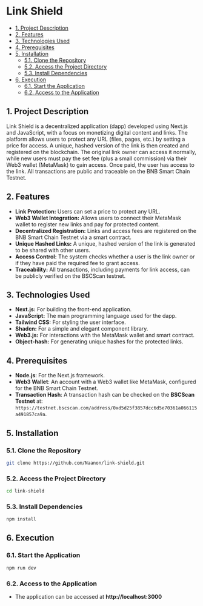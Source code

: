 # Link Shield

  - [1. Project Description](#1-project-description)
  - [2. Features](#2-features)
  - [3. Technologies Used](#3-technologies-used)
  - [4. Prerequisites](#4-prerequisites)
  - [5. Installation](#5-installation)
    - [5.1. Clone the Repository](#51-clone-the-repository)
    - [5.2. Access the Project Directory](#52-access-the-project-directory)
    - [5.3. Install Dependencies](#53-install-dependencies)
  - [6. Execution](#6-execution)
    - [6.1. Start the Application](#61-start-the-application)
    - [6.2. Access to the Application](#62-access-to-the-application)

## 1. Project Description
Link Shield is a decentralized application (dapp) developed using Next.js and JavaScript, with a focus on monetizing digital content and links. The platform allows users to protect any URL (files, pages, etc.) by setting a price for access. A unique, hashed version of the link is then created and registered on the blockchain. The original link owner can access it normally, while new users must pay the set fee (plus a small commission) via their Web3 wallet (MetaMask) to gain access. Once paid, the user has access to the link. All transactions are public and traceable on the BNB Smart Chain Testnet.

## 2. Features
* **Link Protection:** Users can set a price to protect any URL.
* **Web3 Wallet Integration:** Allows users to connect their MetaMask wallet to register new links and pay for protected content.
* **Decentralized Registration:** Links and access fees are registered on the BNB Smart Chain Testnet via a smart contract.
* **Unique Hashed Links:** A unique, hashed version of the link is generated to be shared with other users.
* **Access Control:** The system checks whether a user is the link owner or if they have paid the required fee to grant access.
* **Traceability:** All transactions, including payments for link access, can be publicly verified on the BSCScan testnet.

## 3. Technologies Used
* **Next.js:** For building the front-end application.
* **JavaScript:** The main programming language used for the dapp.
* **Tailwind CSS:** For styling the user interface.
* **Shadcn:** For a simple and elegant component library.
* **Web3.js:** For interactions with the MetaMask wallet and smart contract.
* **Object-hash:** For generating unique hashes for the protected links.

## 4. Prerequisites
* **Node.js**: For the Next.js framework.
* **Web3 Wallet**: An account with a Web3 wallet like MetaMask, configured for the BNB Smart Chain Testnet.
* **Transaction Hash**: A transaction hash can be checked on the **BSCScan Testnet** at: `https://testnet.bscscan.com/address/0xd5d25f3857dcc6d5e70361a066115a491857ca9a`.

## 5. Installation
### 5.1. Clone the Repository
```sh
git clone https://github.com/Naanon/link-shield.git
```

### 5.2. Access the Project Directory
```sh
cd link-shield
```

### 5.3. Install Dependencies
```sh
npm install
```

## 6. Execution
### 6.1. Start the Application
```sh
npm run dev
```

### 6.2. Access to the Application
* The application can be accessed at **http://localhost:3000**
